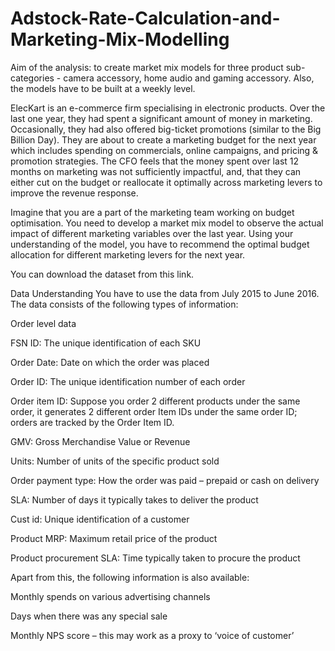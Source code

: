 # Adstock-Rate-Calculation-and-Marketing-Mix-Modelling

Aim of the analysis: to create market mix models for three product sub-categories  - camera accessory, home audio and gaming accessory.  Also, the models have to be built at a weekly level.


ElecKart is an e-commerce firm specialising in electronic products. Over the last one year, they had spent a significant amount of money in marketing. Occasionally, they had also offered big-ticket promotions (similar to the Big Billion Day). They are about to create a marketing budget for the next year which includes spending on commercials, online campaigns, and pricing & promotion strategies. The CFO feels that the money spent over last 12 months on marketing was not sufficiently impactful, and, that they can either cut on the budget or reallocate it optimally across marketing levers to improve the revenue response.

 

Imagine that you are a part of the marketing team working on budget optimisation. You need to develop a market mix model to observe the actual impact of different marketing variables over the last year. Using your understanding of the model, you have to recommend the optimal budget allocation for different marketing levers for the next year.

 

You can download the dataset from this link.

 

Data Understanding
You have to use the data from July 2015 to June 2016. The data consists of the following types of information:

 

Order level data

FSN ID: The unique identification of each SKU

Order Date: Date on which the order was placed

Order ID: The unique identification number of each order

Order item ID: Suppose you order 2 different products under the same order, it generates 2 different order Item IDs under the same order ID; orders are tracked by the Order Item ID.

GMV: Gross Merchandise Value or Revenue

Units: Number of units of the specific product sold

Order payment type: How the order was paid – prepaid or cash on delivery

SLA: Number of days it typically takes to deliver the product

Cust id: Unique identification of a customer

Product MRP: Maximum retail price of the product

Product procurement SLA: Time typically taken to procure the product

Apart from this, the following information is also available:

Monthly spends on various advertising channels

Days when there was any special sale

Monthly NPS score – this may work as a proxy to ‘voice of customer’
